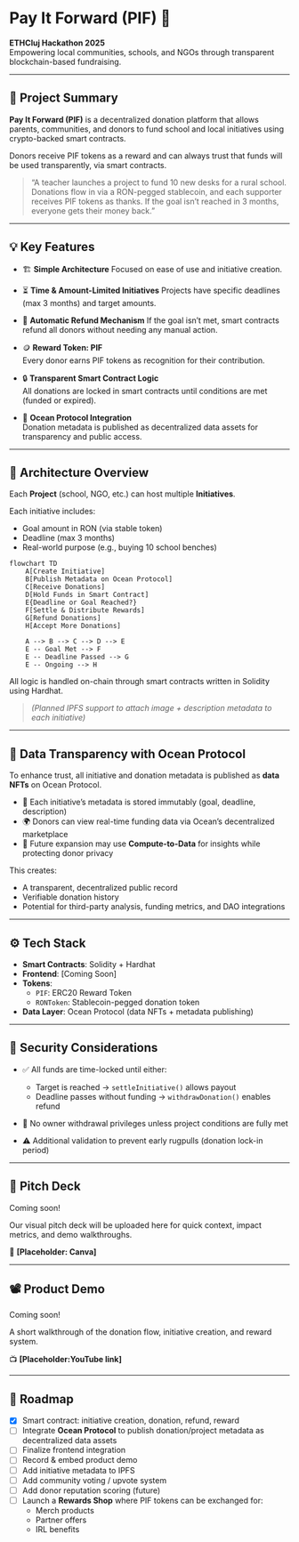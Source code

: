 # Pay It Forward (PIF) 🌱

**ETHCluj Hackathon 2025**  
Empowering local communities, schools, and NGOs through transparent blockchain-based fundraising.

---

## 🧠 Project Summary

**Pay It Forward (PIF)** is a decentralized donation platform that allows parents, communities, and donors to fund school and local initiatives using crypto-backed smart contracts. 

Donors receive PIF tokens as a reward and can always trust that funds will be used transparently, via smart contracts.

> “A teacher launches a project to fund 10 new desks for a rural school. Donations flow in via a RON-pegged stablecoin, and each supporter receives PIF tokens as thanks. If the goal isn’t reached in 3 months, everyone gets their money back.”

---

## 💡 Key Features
- 🏗️ **Simple Architecture**
  Focused on ease of use and initiative creation.

- ⏳ **Time & Amount-Limited Initiatives**
  Projects have specific deadlines (max 3 months) and target amounts.

- 💸 **Automatic Refund Mechanism**
  If the goal isn’t met, smart contracts refund all donors without needing any manual action.

- 🪙 **Reward Token: PIF**  
  Every donor earns PIF tokens as recognition for their contribution.
  
- 🔒 **Transparent Smart Contract Logic**  
  All donations are locked in smart contracts until conditions are met (funded or expired).

- 🌊 **Ocean Protocol Integration**  
  Donation metadata is published as decentralized data assets for transparency and public access.

---

## 🔗 Architecture Overview

Each **Project** (school, NGO, etc.) can host multiple **Initiatives**.  

Each initiative includes:
- Goal amount in RON (via stable token)
- Deadline (max 3 months)
- Real-world purpose (e.g., buying 10 school benches)

```mermaid
flowchart TD
    A[Create Initiative]
    B[Publish Metadata on Ocean Protocol]
    C[Receive Donations]
    D[Hold Funds in Smart Contract]
    E{Deadline or Goal Reached?}
    F[Settle & Distribute Rewards]
    G[Refund Donations]
    H[Accept More Donations]

    A --> B --> C --> D --> E
    E -- Goal Met --> F
    E -- Deadline Passed --> G
    E -- Ongoing --> H

```

All logic is handled on-chain through smart contracts written in Solidity using Hardhat.

> *(Planned IPFS support to attach image + description metadata to each initiative)*

---

## 🌊 Data Transparency with Ocean Protocol

To enhance trust, all initiative and donation metadata is published as **data NFTs** on Ocean Protocol.

- 🧾 Each initiative’s metadata is stored immutably (goal, deadline, description)
- 🌍 Donors can view real-time funding data via Ocean’s decentralized marketplace
- 🔐 Future expansion may use **Compute-to-Data** for insights while protecting donor privacy

This creates:
- A transparent, decentralized public record
- Verifiable donation history
- Potential for third-party analysis, funding metrics, and DAO integrations

---

## ⚙️ Tech Stack

- **Smart Contracts**: Solidity + Hardhat
- **Frontend**: [Coming Soon]
- **Tokens**:
  - `PIF`: ERC20 Reward Token
  - `RONToken`: Stablecoin-pegged donation token
- **Data Layer**: Ocean Protocol (data NFTs + metadata publishing)
  
---

## 🔐 Security Considerations

- ✅ All funds are time-locked until either:
  - Target is reached → `settleInitiative()` allows payout
  - Deadline passes without funding → `withdrawDonation()` enables refund

- 🚫 No owner withdrawal privileges unless project conditions are fully met  
- ⚠️ Additional validation to prevent early rugpulls (donation lock-in period)

---

## 🎤 Pitch Deck

Coming soon!  

Our visual pitch deck will be uploaded here for quick context, impact metrics, and demo walkthroughs.

📌 **[Placeholder: Canva]**

---
## 📽️ Product Demo

Coming soon!

A short walkthrough of the donation flow, initiative creation, and reward system.

📺 **[Placeholder:YouTube link]**

---

## 🚀 Roadmap

- [x] Smart contract: initiative creation, donation, refund, reward
- [ ] Integrate **Ocean Protocol** to publish donation/project metadata as decentralized data assets
- [ ] Finalize frontend integration  
- [ ] Record & embed product demo  
- [ ] Add initiative metadata to IPFS  
- [ ] Add community voting / upvote system  
- [ ] Add donor reputation scoring (future)  
- [ ] Launch a **Rewards Shop** where PIF tokens can be exchanged for:
  - Merch products  
  - Partner offers  
  - IRL benefits  


